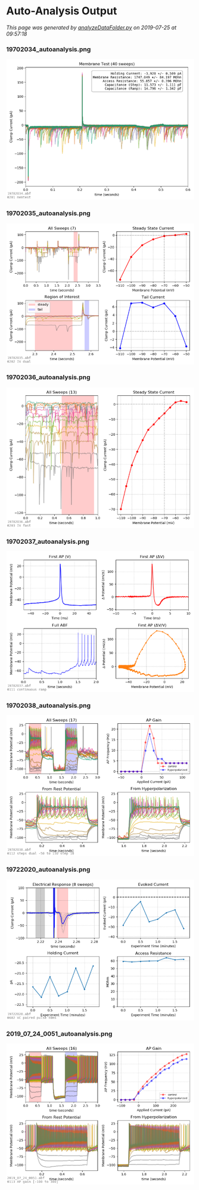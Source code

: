 # Auto-Analysis Output

_This page was generated by [analyzeDataFolder.py](../analyzeDataFolder.py) on 2019-07-25 at 09:57:18_

### 19702034_autoanalysis.png

[![](swhlab/19702034_autoanalysis.png)](swhlab/19702034_autoanalysis.png)

### 19702035_autoanalysis.png

[![](swhlab/19702035_autoanalysis.png)](swhlab/19702035_autoanalysis.png)

### 19702036_autoanalysis.png

[![](swhlab/19702036_autoanalysis.png)](swhlab/19702036_autoanalysis.png)

### 19702037_autoanalysis.png

[![](swhlab/19702037_autoanalysis.png)](swhlab/19702037_autoanalysis.png)

### 19702038_autoanalysis.png

[![](swhlab/19702038_autoanalysis.png)](swhlab/19702038_autoanalysis.png)

### 19722020_autoanalysis.png

[![](swhlab/19722020_autoanalysis.png)](swhlab/19722020_autoanalysis.png)

### 2019_07_24_0051_autoanalysis.png

[![](swhlab/2019_07_24_0051_autoanalysis.png)](swhlab/2019_07_24_0051_autoanalysis.png)

